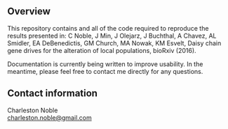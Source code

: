 ## Overview ##

This repository contains and all of the code required to reproduce the results presented in: C Noble, J Min, J Olejarz, J Buchthal, A Chavez, AL Smidler, EA DeBenedictis, GM Church, MA Nowak, KM Esvelt, Daisy chain gene drives for the alteration of local populations, bioRxiv (2016).

Documentation is currently being written to improve usability. In the meantime, please feel free to contact me directly for any questions.

## Contact information ##

Charleston Noble\
charleston.noble@gmail.com
